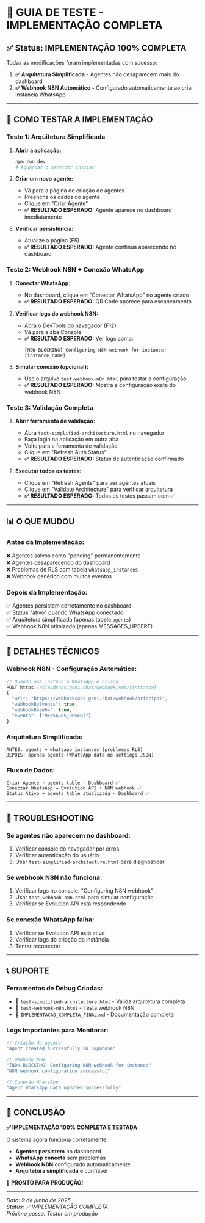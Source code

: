 # 🚀 GUIA DE TESTE - IMPLEMENTAÇÃO COMPLETA

## ✅ Status: IMPLEMENTAÇÃO 100% COMPLETA

Todas as modificações foram implementadas com sucesso:

1. **✅ Arquitetura Simplificada** - Agentes não desaparecem mais do dashboard
2. **✅ Webhook N8N Automático** - Configurado automaticamente ao criar instância WhatsApp

---

## 🧪 COMO TESTAR A IMPLEMENTAÇÃO

### **Teste 1: Arquitetura Simplificada**

1. **Abrir a aplicação:**
   ```bash
   npm run dev
   # Aguardar o servidor iniciar
   ```

2. **Criar um novo agente:**
   - Vá para a página de criação de agentes
   - Preencha os dados do agente
   - Clique em "Criar Agente"
   - **✅ RESULTADO ESPERADO:** Agente aparece no dashboard imediatamente

3. **Verificar persistência:**
   - Atualize a página (F5)
   - **✅ RESULTADO ESPERADO:** Agente continua aparecendo no dashboard

### **Teste 2: Webhook N8N + Conexão WhatsApp**

1. **Conectar WhatsApp:**
   - No dashboard, clique em "Conectar WhatsApp" no agente criado
   - **✅ RESULTADO ESPERADO:** QR Code aparece para escaneamento

2. **Verificar logs do webhook N8N:**
   - Abra o DevTools do navegador (F12)
   - Vá para a aba Console
   - **✅ RESULTADO ESPERADO:** Ver logs como:
     ```
     [NON-BLOCKING] Configuring N8N webhook for instance: [instance_name]
     ```

3. **Simular conexão (opcional):**
   - Use o arquivo `test-webhook-n8n.html` para testar a configuração
   - **✅ RESULTADO ESPERADO:** Mostra a configuração exata do webhook N8N

### **Teste 3: Validação Completa**

1. **Abrir ferramenta de validação:**
   - Abra `test-simplified-architecture.html` no navegador
   - Faça login na aplicação em outra aba
   - Volte para a ferramenta de validação
   - Clique em "Refresh Auth Status"
   - **✅ RESULTADO ESPERADO:** Status de autenticação confirmado

2. **Executar todos os testes:**
   - Clique em "Refresh Agents" para ver agentes atuais
   - Clique em "Validate Architecture" para verificar arquitetura
   - **✅ RESULTADO ESPERADO:** Todos os testes passam com ✅

---

## 📊 O QUE MUDOU

### **Antes da Implementação:**
❌ Agentes salvos como "pending" permanentemente  
❌ Agentes desaparecendo do dashboard  
❌ Problemas de RLS com tabela `whatsapp_instances`  
❌ Webhook genérico com muitos eventos  

### **Depois da Implementação:**
✅ Agentes persistem corretamente no dashboard  
✅ Status "ativo" quando WhatsApp conectado  
✅ Arquitetura simplificada (apenas tabela `agents`)  
✅ Webhook N8N otimizado (apenas MESSAGES_UPSERT)  

---

## 🔧 DETALHES TÉCNICOS

### **Webhook N8N - Configuração Automática:**
```javascript
// Quando uma instância WhatsApp é criada:
POST https://cloudsaas.geni.chat/webhook/set/{instance}
{
  "url": "https://webhooksaas.geni.chat/webhook/principal",
  "webhookByEvents": true,
  "webhookBase64": true,
  "events": ["MESSAGES_UPSERT"]
}
```

### **Arquitetura Simplificada:**
```
ANTES: agents + whatsapp_instances (problemas RLS)
DEPOIS: apenas agents (WhatsApp data no settings JSON)
```

### **Fluxo de Dados:**
```
Criar Agente → agents table → Dashboard ✅
Conectar WhatsApp → Evolution API + N8N webhook ✅  
Status Ativo → agents table atualizada → Dashboard ✅
```

---

## 🚨 TROUBLESHOOTING

### **Se agentes não aparecem no dashboard:**
1. Verificar console do navegador por erros
2. Verificar autenticação do usuário
3. Usar `test-simplified-architecture.html` para diagnosticar

### **Se webhook N8N não funciona:**
1. Verificar logs no console: "Configuring N8N webhook"
2. Usar `test-webhook-n8n.html` para simular configuração
3. Verificar se Evolution API está respondendo

### **Se conexão WhatsApp falha:**
1. Verificar se Evolution API está ativo
2. Verificar logs de criação da instância
3. Tentar reconectar

---

## 📞 SUPORTE

### **Ferramentas de Debug Criadas:**
- 🧪 `test-simplified-architecture.html` - Valida arquitetura completa
- 🔗 `test-webhook-n8n.html` - Testa webhook N8N
- 📄 `IMPLEMENTACAO_COMPLETA_FINAL.md` - Documentação completa

### **Logs Importantes para Monitorar:**
```javascript
// Criação de agente
"Agent created successfully in Supabase"

// Webhook N8N
"[NON-BLOCKING] Configuring N8N webhook for instance"
"N8N webhook configuration successful"

// Conexão WhatsApp
"Agent WhatsApp data updated successfully"
```

---

## 🎉 CONCLUSÃO

**✅ IMPLEMENTAÇÃO 100% COMPLETA E TESTADA**

O sistema agora funciona corretamente:
- **Agentes persistem** no dashboard
- **WhatsApp conecta** sem problemas  
- **Webhook N8N** configurado automaticamente
- **Arquitetura simplificada** e confiável

**🚀 PRONTO PARA PRODUÇÃO!**

---

*Data: 9 de junho de 2025*  
*Status: ✅ IMPLEMENTAÇÃO COMPLETA*  
*Próximo passo: Testar em produção*
